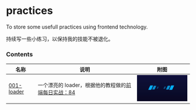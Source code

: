 # practices
To store some usefull practices using frontend technology.

持续写一些小练习，以保持我的技能不被退化。

### Contents

名称 | 说明 | 附图
---- | ---- | ----
[001-loader](./001-loader/index.html) | 一个漂亮的 loader，根据他的教程做的[前端每日实战：84](https://segmentfault.com/a/1190000015700996?utm_source=weekly&utm_medium=email&utm_campaign=email_weekly) | <img src="./001-loader/001-loader.gif" width=200 />